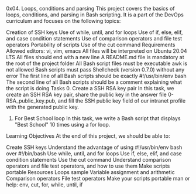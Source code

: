 0x04. Loops, conditions and parsing
This project covers the basics of loops, conditions, and parsing in Bash scripting. It is a part of the DevOps curriculum and focuses on the following topics:

Creation of SSH keys
Use of while, until, and for loops
Use of if, else, elif, and case condition statements
Use of comparison operators and file test operators
Portability of scripts
Use of the cut command
Requirements
Allowed editors: vi, vim, emacs
All files will be interpreted on Ubuntu 20.04 LTS
All files should end with a new line
A README.md file is mandatory at the root of the project folder
All Bash script files must be executable
awk is not allowed
Bash scripts must pass Shellcheck (version 0.7.0) without any error
The first line of all Bash scripts should be exactly #!/usr/bin/env bash
The second line of all Bash scripts should be a comment explaining what the script is doing
Tasks
0. Create a SSH RSA key pair
In this task, we create an SSH RSA key pair, share the public key in the answer file 0-RSA_public_key.pub, and fill the SSH public key field of our intranet profile with the generated public key.

1. For Best School loop
In this task, we write a Bash script that displays "Best School" 10 times using a for loop.

Learning Objectives
At the end of this project, we should be able to:

Create SSH keys
Understand the advantage of using #!/usr/bin/env bash over #!/bin/bash
Use while, until, and for loops
Use if, else, elif, and case condition statements
Use the cut command
Understand comparison operators and file test operators, and how to use them
Make scripts portable
Resources
Loops sample
Variable assignment and arithmetic
Comparison operators
File test operators
Make your scripts portable
man or help: env, cut, for, while, until, if
